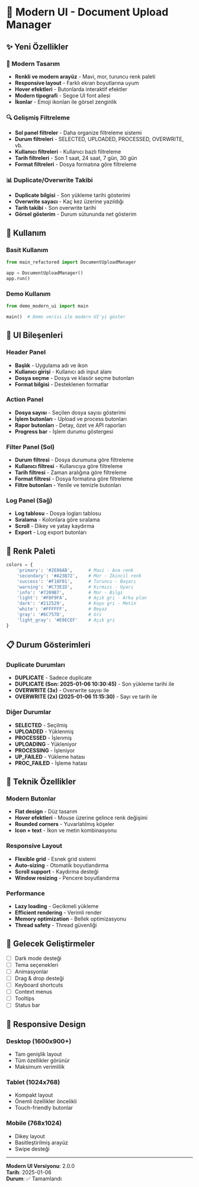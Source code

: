 # 🎨 Modern UI - Document Upload Manager

## ✨ Yeni Özellikler

### 🎨 Modern Tasarım
- **Renkli ve modern arayüz** - Mavi, mor, turuncu renk paleti
- **Responsive layout** - Farklı ekran boyutlarına uyum
- **Hover efektleri** - Butonlarda interaktif efektler
- **Modern tipografi** - Segoe UI font ailesi
- **İkonlar** - Emoji ikonları ile görsel zenginlik

### 🔍 Gelişmiş Filtreleme
- **Sol panel filtreler** - Daha organize filtreleme sistemi
- **Durum filtreleri** - SELECTED, UPLOADED, PROCESSED, OVERWRITE, vb.
- **Kullanıcı filtreleri** - Kullanıcı bazlı filtreleme
- **Tarih filtreleri** - Son 1 saat, 24 saat, 7 gün, 30 gün
- **Format filtreleri** - Dosya formatına göre filtreleme

### 📊 Duplicate/Overwrite Takibi
- **Duplicate bilgisi** - Son yükleme tarihi gösterimi
- **Overwrite sayacı** - Kaç kez üzerine yazıldığı
- **Tarih takibi** - Son overwrite tarihi
- **Görsel gösterim** - Durum sütununda net gösterim

## 🚀 Kullanım

### Basit Kullanım
```python
from main_refactored import DocumentUploadManager

app = DocumentUploadManager()
app.run()
```

### Demo Kullanım
```python
from demo_modern_ui import main

main()  # Demo verisi ile modern UI'yi göster
```

## 🎯 UI Bileşenleri

### Header Panel
- **Başlık** - Uygulama adı ve ikon
- **Kullanıcı girişi** - Kullanıcı adı input alanı
- **Dosya seçme** - Dosya ve klasör seçme butonları
- **Format bilgisi** - Desteklenen formatlar

### Action Panel
- **Dosya sayısı** - Seçilen dosya sayısı gösterimi
- **İşlem butonları** - Upload ve process butonları
- **Rapor butonları** - Detay, özet ve API raporları
- **Progress bar** - İşlem durumu göstergesi

### Filter Panel (Sol)
- **Durum filtresi** - Dosya durumuna göre filtreleme
- **Kullanıcı filtresi** - Kullanıcıya göre filtreleme
- **Tarih filtresi** - Zaman aralığına göre filtreleme
- **Format filtresi** - Dosya formatına göre filtreleme
- **Filtre butonları** - Yenile ve temizle butonları

### Log Panel (Sağ)
- **Log tablosu** - Dosya logları tablosu
- **Sıralama** - Kolonlara göre sıralama
- **Scroll** - Dikey ve yatay kaydırma
- **Export** - Log export butonları

## 🎨 Renk Paleti

```python
colors = {
    'primary': '#2E86AB',      # Mavi - Ana renk
    'secondary': '#A23B72',    # Mor - İkincil renk
    'success': '#F18F01',      # Turuncu - Başarı
    'warning': '#C73E1D',      # Kırmızı - Uyarı
    'info': '#7209B7',         # Mor - Bilgi
    'light': '#F8F9FA',        # Açık gri - Arka plan
    'dark': '#212529',         # Koyu gri - Metin
    'white': '#FFFFFF',        # Beyaz
    'gray': '#6C757D',         # Gri
    'light_gray': '#E9ECEF'    # Açık gri
}
```

## 📋 Durum Gösterimleri

### Duplicate Durumları
- **DUPLICATE** - Sadece duplicate
- **DUPLICATE (Son: 2025-01-06 10:30:45)** - Son yükleme tarihi ile
- **OVERWRITE (3x)** - Overwrite sayısı ile
- **OVERWRITE (2x) (2025-01-06 11:15:30)** - Sayı ve tarih ile

### Diğer Durumlar
- **SELECTED** - Seçilmiş
- **UPLOADED** - Yüklenmiş
- **PROCESSED** - İşlenmiş
- **UPLOADING** - Yükleniyor
- **PROCESSING** - İşleniyor
- **UP_FAILED** - Yükleme hatası
- **PROC_FAILED** - İşleme hatası

## 🔧 Teknik Özellikler

### Modern Butonlar
- **Flat design** - Düz tasarım
- **Hover efektleri** - Mouse üzerine gelince renk değişimi
- **Rounded corners** - Yuvarlatılmış köşeler
- **Icon + text** - İkon ve metin kombinasyonu

### Responsive Layout
- **Flexible grid** - Esnek grid sistemi
- **Auto-sizing** - Otomatik boyutlandırma
- **Scroll support** - Kaydırma desteği
- **Window resizing** - Pencere boyutlandırma

### Performance
- **Lazy loading** - Gecikmeli yükleme
- **Efficient rendering** - Verimli render
- **Memory optimization** - Bellek optimizasyonu
- **Thread safety** - Thread güvenliği

## 🎯 Gelecek Geliştirmeler

- [ ] Dark mode desteği
- [ ] Tema seçenekleri
- [ ] Animasyonlar
- [ ] Drag & drop desteği
- [ ] Keyboard shortcuts
- [ ] Context menus
- [ ] Tooltips
- [ ] Status bar

## 📱 Responsive Design

### Desktop (1600x900+)
- Tam genişlik layout
- Tüm özellikler görünür
- Maksimum verimlilik

### Tablet (1024x768)
- Kompakt layout
- Önemli özellikler öncelikli
- Touch-friendly butonlar

### Mobile (768x1024)
- Dikey layout
- Basitleştirilmiş arayüz
- Swipe desteği

---

**Modern UI Versiyonu**: 2.0.0  
**Tarih**: 2025-01-06  
**Durum**: ✅ Tamamlandı
